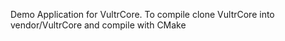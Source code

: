 Demo Application for VultrCore. To compile clone VultrCore into vendor/VultrCore and compile with CMake